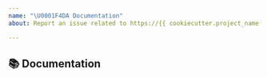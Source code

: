 ```yaml
---
name: "\U0001F4DA Documentation"
about: Report an issue related to https://{{ cookiecutter.project_name }}.readthedocs.io/ or the tutorials

---
```


## 📚 Documentation

<!-- A clear and concise description of what content in https://{{ cookiecutter.project_name }}.readthedocs.io/ or the tutorials is an issue. -->
